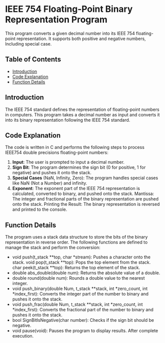 # IEEE 754 Floating-Point Binary Representation Program
This program converts a given decimal number into its IEEE 754 floating-point representation. It supports both positive and negative numbers, Including special case.

## Table of Contents
* [Introduction](#introduction)
* [Code Explanation](#code-explanation)
* [Function Details](#function-details)
## Introduction
The IEEE 754 standard defines the representation of floating-point numbers in computers. This program takes a decimal number as input and converts it into its binary representation following the IEEE 754 standard.

## Code Explanation
The code is written in C and performs the following steps to process IEEE754 double precisions floating-point numbers:

1. **Input**: The user is prompted to input a decimal number.
2. **Sign Bit**: The program determines the sign bit (0 for positive, 1 for negative) and pushes it onto the stack.
3. **Special Cases** (NaN, Infinity, Zero): The program handles special cases like NaN (Not a Number) and infinity.
4. **Exponent**: The exponent part of the IEEE 754 representation is calculated, converted to binary, and pushed onto the stack.
Mantissa: The integer and fractional parts of the binary representation are pushed onto the stack.
Printing the Result: The binary representation is reversed and printed to the console.
## Function Details
The program uses a stack data structure to store the bits of the binary representation in reverse order. The following functions are defined to manage the stack and perform the conversion:

* void push(t_stack **top, char *stream): Pushes a character onto the stack.
void pop(t_stack **top): Pops the top element from the stack.
char peek(t_stack **top): Returns the top element of the stack.
* double abs_double(double num): Returns the absolute value of a double.
* double round(double num): Rounds a double value to the nearest integer.
* void push_binary(double Num, t_stack **stack, int *zero_count, int *index_first): Converts the integer part of the number to binary and pushes it onto the stack.
* void push_frac(double Num, t_stack **stack, int *zero_count, int *index_first): Converts the fractional part of the number to binary and pushes it onto the stack.
* bool SignBitIsNegative(char number): Checks if the sign bit should be negative.
* void pause(void): Pauses the program to display results. After complete execution.
